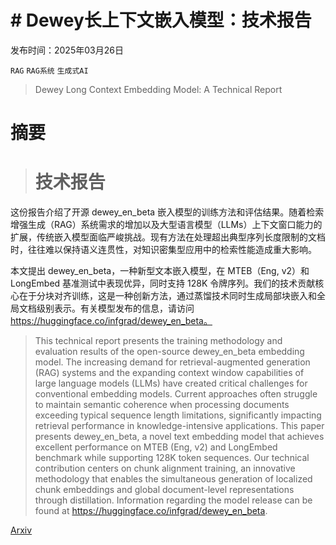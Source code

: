 # # Dewey长上下文嵌入模型：技术报告

发布时间：2025年03月26日

`RAG` `RAG系统` `生成式AI`

> Dewey Long Context Embedding Model: A Technical Report

# 摘要

> # 技术报告
这份报告介绍了开源 dewey_en_beta 嵌入模型的训练方法和评估结果。随着检索增强生成（RAG）系统需求的增加以及大型语言模型（LLMs）上下文窗口能力的扩展，传统嵌入模型面临严峻挑战。现有方法在处理超出典型序列长度限制的文档时，往往难以保持语义连贯性，对知识密集型应用中的检索性能造成重大影响。

本文提出 dewey_en_beta，一种新型文本嵌入模型，在 MTEB（Eng, v2）和 LongEmbed 基准测试中表现优异，同时支持 128K 令牌序列。我们的技术贡献核心在于分块对齐训练，这是一种创新方法，通过蒸馏技术同时生成局部块嵌入和全局文档级别表示。有关模型发布的信息，请访问 https://huggingface.co/infgrad/dewey_en_beta。


> This technical report presents the training methodology and evaluation results of the open-source dewey_en_beta embedding model. The increasing demand for retrieval-augmented generation (RAG) systems and the expanding context window capabilities of large language models (LLMs) have created critical challenges for conventional embedding models. Current approaches often struggle to maintain semantic coherence when processing documents exceeding typical sequence length limitations, significantly impacting retrieval performance in knowledge-intensive applications. This paper presents dewey_en_beta, a novel text embedding model that achieves excellent performance on MTEB (Eng, v2) and LongEmbed benchmark while supporting 128K token sequences. Our technical contribution centers on chunk alignment training, an innovative methodology that enables the simultaneous generation of localized chunk embeddings and global document-level representations through distillation. Information regarding the model release can be found at https://huggingface.co/infgrad/dewey_en_beta.

[Arxiv](https://arxiv.org/abs/2503.20376)